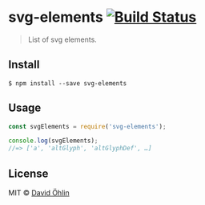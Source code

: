 # svg-elements [![Build Status](https://travis-ci.org/davidohlin/svg-elements.svg?branch=master)](https://travis-ci.org/davidohlin/svg-elements)

> List of svg elements.


## Install

```
$ npm install --save svg-elements
```


## Usage

```js
const svgElements = require('svg-elements');

console.log(svgElements);
//=> ['a', 'altGlyph', 'altGlyphDef', …]
```


## License

MIT © [David Öhlin](http://davidohlin.se)
